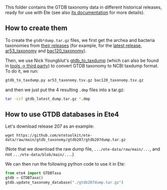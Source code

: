 This folder contains the GTDB taxonomy data in different historical
releases, ready for use with Ete (see also [its
documentation](https://etetoolkit.github.io/ete/tutorial/tutorial_taxonomy.html)
for more details).


## How to create them

To create the `gtdb*dump.tar.gz` files, we first get the archea and
bacteria taxonomies from [their releases](https://data.gtdb.ecogenomic.org/releases/)
(for example, for the [latest release](https://data.gtdb.ecogenomic.org/releases/latest),
[ar53_taxonomy](https://data.gtdb.ecogenomic.org/releases/latest/ar53_taxonomy.tsv.gz)
and
[bac120_taxonomy](https://data.gtdb.ecogenomic.org/releases/latest/bac120_taxonomy.tsv.gz)).

Then, we use Nick Youngblut's
[gtdb_to_taxdump](https://github.com/nick-youngblut/gtdb_to_taxdump)
(which can also be found in [tools -> third
party](https://gtdb.ecogenomic.org/tools)) to convert GTDB taxonomy to
NCBI taxdump format. To do it, we run:

```sh
gtdb_to_taxdump.py ar53_taxonomy.tsv.gz bac120_taxonomy.tsv.gz
```

and then we just put the 4 resulting `.dmp` files into a tar.gz:

```sh
tar -czf gtdb_latest_dump.tar.gz *.dmp
```


## How to use GTDB databases in Ete4

Let's download release 207 as an example:

```
wget https://github.com/etetoolkit/ete-data/raw/main/gtdb_taxonomy/gtdb207/gtdb207dump.tar.gz
```

(Note that we download the raw dump file, `.../ete-data/raw/main/...`,
and not `.../ete-data/blob/main/...`.)

We can then run the following python code to use it in Ete:

```py
from ete4 import GTDBTaxa
gtdb = GTDBTaxa()
gtdb.update_taxonomy_database("./gtdb207dump.tar.gz")
```

